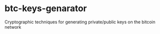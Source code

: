 # btc-keys-genarator
Cryptographic techniques for generating private/public keys on the bitcoin network
